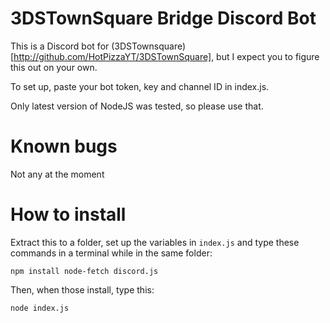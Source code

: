 # 3DSTownSquare Bridge Discord Bot

This is a Discord bot for (3DSTownsquare)[http://github.com/HotPizzaYT/3DSTownSquare], but I expect you to figure this out on your own.

To set up, paste your bot token, key and channel ID in index.js.

Only latest version of NodeJS was tested, so please use that.

# Known bugs

Not any at the moment

# How to install

Extract this to a folder, set up the variables in `index.js` and type these commands in a terminal while in the same folder:

`npm install node-fetch discord.js`

Then, when those install, type this:

`node index.js`